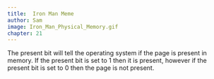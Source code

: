 ```yaml
---
title:  Iron Man Meme
author: Sam
image: Iron_Man_Physical_Memory.gif
chapter: 21
---
```

The present bit will tell the operating system if the page is present in memory. If the present bit is set to 1 then it is present, however if the present bit is set to 0 then the page is not present.